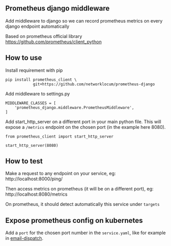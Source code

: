 ## Prometheus django middleware

Add middleware to django so we can record prometheus metrics on every django endpoint automatically

Based on prometheus official library https://github.com/prometheus/client_python

## How to use

Install requirement with pip

```
pip install prometheus_client \
            git+https://github.com/networklocum/prometheus-django
```

Add middleware to settings.py

```
MIDDLEWARE_CLASSES = [
    'prometheus_django.middleware.PrometheusMiddleware',
]

```

Add start_http_server on a different port in your main python file. This will expose a `/metrics` endpoint on the chosen port (in the example here 8080).

```
from prometheus_client import start_http_server

start_http_server(8080)
```

## How to test

Make a request to any endpoint on your service, eg: http://localhost:8000/ping/

Then access metrics on prometheus (it will be on a different port), eg: http://localhost:8080/metrics

On prometheus, it should detect automatically this service under `targets`

## Expose prometheus config on kubernetes

Add a `port` for the chosen port number in the `service.yaml`, like for example in [email-dispatch](https://github.com/networklocum/email-dispatch-service/blob/a1ac49b5027ba8ad12b405d8584917ef9f85c3e5/helm/email-dispatch/templates/service.yaml#L14).
